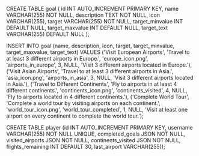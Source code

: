 CREATE TABLE goal (
    id INT AUTO_INCREMENT PRIMARY KEY,
    name VARCHAR(255) NOT NULL,
    description TEXT NOT NULL,
    icon VARCHAR(255),
    target VARCHAR(255) NOT NULL,
    target_minvalue INT DEFAULT NULL,
    target_maxvalue INT DEFAULT NULL,
    target_text VARCHAR(255) DEFAULT NULL
);

INSERT INTO goal (name, description, icon, target, target_minvalue, target_maxvalue, target_text) VALUES
('Visit European Airports', 'Travel to at least 3 different airports in Europe.', 'europe_icon.png', 'airports_in_europe', 3, NULL, 'Visit 3 different airports located in Europe.'),
('Visit Asian Airports', 'Travel to at least 3 different airports in Asia.', 'asia_icon.png', 'airports_in_asia', 3, NULL, 'Visit 3 different airports located in Asia.'),
('Travel to Different Continents', 'Fly to airports in at least 4 different continents.', 'continents_icon.png', 'continents_visited', 4, NULL, 'Fly to airports located in 4 different continents.'),
('Complete World Tour', 'Complete a world tour by visiting airports on each continent.', 'world_tour_icon.png', 'world_tour_completed', 1, NULL, 'Visit at least one airport on every continent to complete the world tour.');


CREATE TABLE player (id INT AUTO_INCREMENT PRIMARY KEY, username VARCHAR(255) NOT NULL UNIQUE, completed_goals JSON NOT NULL, visited_airports JSON NOT NULL, continents_visited JSON NOT NULL, flights_remaining INT DEFAULT 30, last_airport VARCHAR(255));